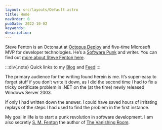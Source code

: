 ```yaml
---
layout: src/layouts/Default.astro
title: Home
navOrder: 0
pubDate: 2022-10-02
keywords: 
description: 
---
```


Steve Fenton is an Octonaut at [Octopus Deploy](https://octopus.com) and five-time Microsoft MVP for developer technologies. He’s a [Software Punk](/blog/2020/07/the-software-punk-revolution/) and writer. You can find out [more about Steve Fenton here](/about-me/).

:::div{.note}
Quick links to my [Blog](/blog/1/) and [Feed](/blog/feed.xml)
:::

The primary audience for the writing found herein is me. It’s super-easy to forget stuff if you don’t write it down, as I did the second time I had to fix a tricky certificate problem in .NET on the (at the time) newly released Windows Server 2003.

If only I had written down the answer. I could have saved hours of irritating replays of the steps I had used to find the problem in the first instance.

My goal in life is to start a punk revolution in software development. I am also secretly [S. M. Fenton](https://www.smfenton.uk/s-m-fenton/) the author of [The Vanishing Room](https://www.smfenton.uk/the-vanishing-room/).